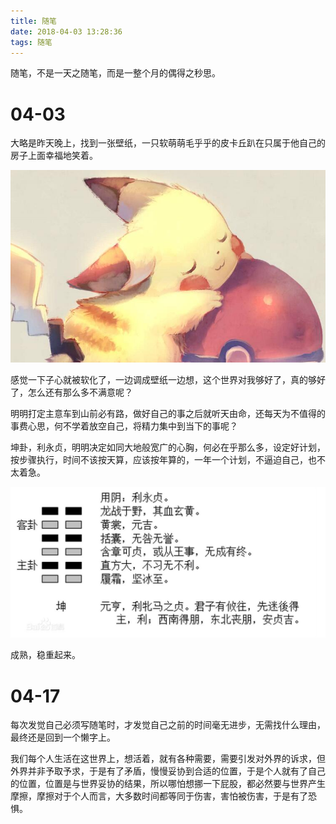 ```yaml
---
title: 随笔
date: 2018-04-03 13:28:36
tags: 随笔
---
```


随笔，不是一天之随笔，而是一整个月的偶得之秒思。
<!-- more -->

# 04-03

大略是昨天晚上，找到一张壁纸，一只软萌萌毛乎乎的皮卡丘趴在只属于他自己的房子上面幸福地笑着。

![](./2018-04-03-node/smile.jpg)

感觉一下子心就被软化了，一边调成壁纸一边想，这个世界对我够好了，真的够好了，怎么还有那么多不满意呢？

明明打定主意车到山前必有路，做好自己的事之后就听天由命，还每天为不值得的事费心思，何不学着放空自己，将精力集中到当下的事呢？

坤卦，利永贞，明明决定如同大地般宽广的心胸，何必在乎那么多，设定好计划，按步骤执行，时间不该按天算，应该按年算的，一年一个计划，不逼迫自己，也不太着急。

![](./2018-04-03-node/kun.jpg)

成熟，稳重起来。

# 04-17

每次发觉自己必须写随笔时，才发觉自己之前的时间毫无进步，无需找什么理由，最终还是回到一个懒字上。

我们每个人生活在这世界上，想活着，就有各种需要，需要引发对外界的诉求，但外界并非予取予求，于是有了矛盾，慢慢妥协到合适的位置，于是个人就有了自己的位置，位置是与世界妥协的结果，所以哪怕想挪一下屁股，都必然要与世界产生摩擦，摩擦对于个人而言，大多数时间都等同于伤害，害怕被伤害，于是有了恐惧。
